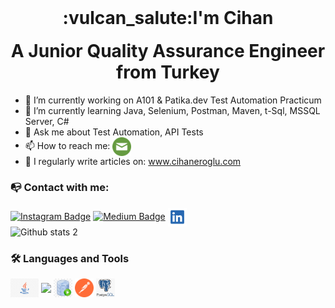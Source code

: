 <h1 align="center" style="margin-top: 0px;">:vulcan_salute:I'm Cihan</h1>
<h1 align="center" style="margin-top: 0px;">A Junior Quality Assurance Engineer from Turkey</h1>
 
- 🔭 I’m currently working on A101 & Patika.dev Test Automation Practicum
- 🌱 I’m currently learning Java, Selenium, Postman, Maven, t-Sql, MSSQL Server, C#
- 💬 Ask me about Test Automation, API Tests
- 📫 How to reach me: <a href="mailto:ceroglu7@gmail.com" target="blank"><img align="center" src="https://github.com/afse2/afse2/blob/main/icons/mail.png" title = "mail" alt="" height="30" /></a>
- 💬 I regularly write articles on: www.cihaneroglu.com

### :mailbox_with_no_mail: Contact with me:

[![Instagram Badge](https://img.shields.io/badge/-Instagram-C13584?style=flat-quare&labelColor=C13584&logo=instagram&logoColor=white&link=https://www.instagram.com/cihaneou)](link) 
[![Medium Badge](https://img.shields.io/badge/-Medium-757575?style=flat-quare&labelColor=757575&logo=Medium&logoColor=white&link=https://medium.com/cihan-ero%C4%9Flu-blog)](link) 
<a href="https://www.linkedin.com/in/cihaneou/" target="blank"><img align="center" src="https://github.com/afse2/afse2/blob/main/icons/linkedin.png" alt="" height="30" /></a>
<br>
![Github stats 2](https://github-readme-stats.vercel.app/api?username=ceroglu7&show_icons=true&theme=radical)
<p align="left">


### :hammer_and_wrench: Languages and Tools

<a href=" " target="blank"><img align="center" src="https://github.com/afse2/afse2/blob/main/icons/java2.jpg" height="30" /></a>
<a href=" " target="blank"><img align="center" src="https://github.com/afse2/afse2/blob/main/iconsselenium.png" height="30" /></a>
<a href=" " target="blank"><img align="center" src="https://github.com/afse2/afse2/blob/main/icons/sqlDev.jpg" height="30" /></a>
<a href=" " target="blank"><img align="center" src="https://github.com/afse2/afse2/blob/main/icons/postman.png" height="30" /></a>
<a href=" " target="blank"><img align="center" src="https://github.com/afse2/afse2/blob/main/icons/postgreSql.png" height="30" /></a>
